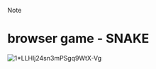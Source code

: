 Note
# browser game - SNAKE 


 

![1*LLHlj24sn3mPSgq9WtX-Vg](https://user-images.githubusercontent.com/106055633/180420173-7e746b17-3fb3-41e4-835e-37576a2d1f94.png)

